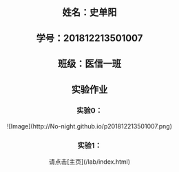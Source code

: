 ## <center>姓名：史单阳</center>
  
## <center>学号：201812213501007</center>
  
## <center>班级：医信一班</center>
  
  
## <center>实验作业</center>

### <center>实验0：</center>
   
<center>![Image](http://No-night.github.io/p201812213501007.png)</center>
 
### <center>实验1：</center>

<center>请点击[主页](/lab/index.html)</center>

 

